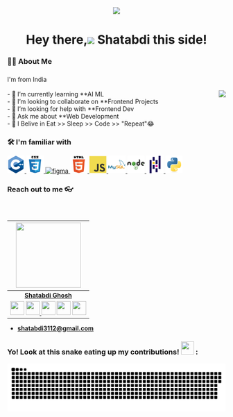 
<!-- ![Example 3](https://raw.githubusercontent.com/leviarista/github-profile-header-generator/main/social/examples/example-3.png) -->

<div align="center">
  <img height="190" src="https://miro.medium.com/v2/resize:fit:1400/format:webp/1*qdAW1TjCN57h1lbuuzvchg.gif"  />
</div>

###

<div align="center">
</div>

###

<div align="center">
  
</div>

###

<h1 align="center">Hey there,<img src="https://raw.githubusercontent.com/MartinHeinz/MartinHeinz/master/wave.gif" width="40px"> Shatabdi this side!</h1>

###



<h3 align="left">👩‍💻  About Me</h3>

###

<p align="left">I'm from India<br><br>
  <img align="right" height="300" src="https://miro.medium.com/v2/resize:fit:828/format:webp/0*yBvA5CnEX3Sd4aod.gif" />
  - 🌱 I’m currently learning **AI ML<br>-  👀 I’m looking to collaborate on **Frontend Projects<br>- 🤝 I’m looking for help with **Frontend Dev<br>- 💬 Ask me about **Web Development<br>- 💞️ I Belive in Eat >> Sleep >> Code >> "Repeat"😂</p>




<h3 align="left">🛠 I'm familiar with</h3>

<!-- Scripting Section -->
<!-- <a href="[https://www.python.org](https://www.python.org/)" target="_blank" rel="noreferrer">
<img src="https://i.giphy.com/media/KAq5w47R9rmTuvWOWa/giphy.webp" alt="python" width="100" height="100"/>
</a> -->
  
</p>

<p align="left"> <a href="https://www.w3schools.com/cpp/" target="_blank" rel="noreferrer"> <img src="https://raw.githubusercontent.com/devicons/devicon/master/icons/cplusplus/cplusplus-original.svg" alt="cplusplus" width="40" height="40"/> </a> 
                 <a href="https://www.w3schools.com/css/" target="_blank" rel="noreferrer"> <img src="https://raw.githubusercontent.com/devicons/devicon/master/icons/css3/css3-original-wordmark.svg" alt="css3" width="40" height="40"/> </a> 
                 <a href="https://www.figma.com/" target="_blank" rel="noreferrer"> <img src="https://www.vectorlogo.zone/logos/figma/figma-icon.svg" alt="figma" width="40" height="40"/> </a> 
                 <a href="https://www.w3.org/html/" target="_blank" rel="noreferrer"> <img src="https://raw.githubusercontent.com/devicons/devicon/master/icons/html5/html5-original-wordmark.svg" alt="html5" width="40" height="40"/> </a> 
                 <a href="https://developer.mozilla.org/en-US/docs/Web/JavaScript" target="_blank" rel="noreferrer"> <img src="https://raw.githubusercontent.com/devicons/devicon/master/icons/javascript/javascript-original.svg" alt="javascript" width="40" height="40"/> </a> 
                 <a href="https://www.mysql.com/" target="_blank" rel="noreferrer"> <img src="https://raw.githubusercontent.com/devicons/devicon/master/icons/mysql/mysql-original-wordmark.svg" alt="mysql" width="40" height="40"/> </a> 
                 <a href="https://nodejs.org" target="_blank" rel="noreferrer"> <img src="https://raw.githubusercontent.com/devicons/devicon/master/icons/nodejs/nodejs-original-wordmark.svg" alt="nodejs" width="40" height="40"/> </a> 
                 <a href="https://pandas.pydata.org/" target="_blank" rel="noreferrer"> <img src="https://raw.githubusercontent.com/devicons/devicon/2ae2a900d2f041da66e950e4d48052658d850630/icons/pandas/pandas-original.svg" alt="pandas" width="40" height="40"/> </a> 
                 <a href="https://www.python.org" target="_blank" rel="noreferrer"> <img src="https://raw.githubusercontent.com/devicons/devicon/master/icons/python/python-original.svg" alt="python" width="40" height="40"/> </a> 

### Reach out to me 👓

|                                                                                                                                                                                                        <a href="https://github.com/Shatabdi-Git/"><img src="https://avatars.githubusercontent.com/u/162096621?v=4" width="150px" height="150px" /></a>                                                                                                                                                                                                        |
| :--------------------------------------------------------------------------------------------------------------------------------------------------------------------------------------------------------------------------------------------------------------------------------------------------------------------------------------------------------------------------------------------------------------------------------------------------------------------------------------------------------------------------------------------------------------------------: |
|                                                                                                                                                                                                                                                             **[Shatabdi Ghosh](www.linkedin.com/in/shatabdi-ghosh-the-geeky)**                                                                                                                                                                                                                                                              |
| <a href="https://github.com/Shatabdi-Git/"><img src="https://cdn.iconscout.com/icon/free/png-256/github-108-438008.png" width="32px" height="32px"></a> <a href="https://www.leetcode.com/shatabdi the geeky"> <img src="https://cdn.iconscout.com/icon/free/png-512/free-leetcode-3521542-2944960.png?f=webp&w=256" width="32px" height="32px"> <a href="www.linkedin.com/in/shatabdi-ghosh-the-geeky"><img src="https://i.ibb.co/Kx2GSrT/linkedin.png" width="32px" height="32px"></a> </a> <a href="https://www.facebook.com/profile.php?id=100013000650205"><img src="https://i.ibb.co/zmYNW4p/facebook.png" width="32px" height="32px"></a> <a href="https://www.instagram.com/shatabdi_mishti/"><img src="https://repository-images.githubusercontent.com/670335200/a011ce1c-07f9-42d5-a3bb-54a1d479381e" width="32px" height="32px"></a>



-  **shatabdi3112@gmail.com**





###
### Yo! Look at this snake eating up my contributions! <img src= "https://c.tenor.com/BczFoyx41WoAAAAj/swallowed-the-mighty-ones.gif" width= "30" height= "30">  :
![github contribution grid snake animation](https://raw.githubusercontent.com/hritik5102/hritik5102/output/github-contribution-grid-snake.svg)



###
